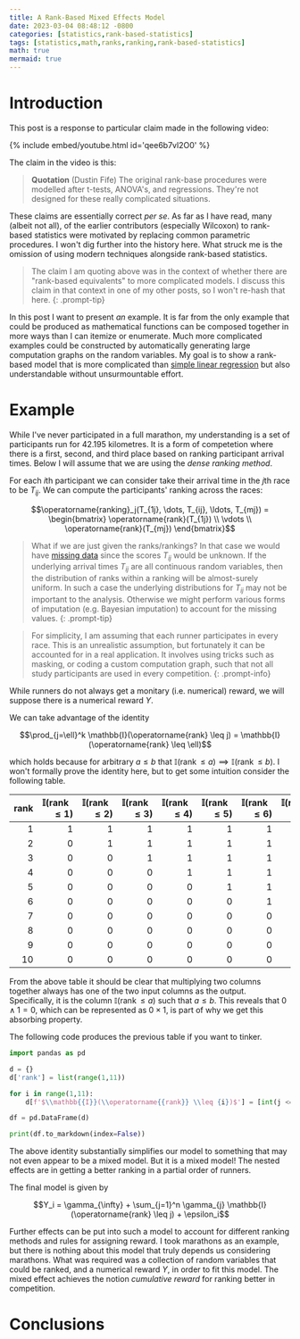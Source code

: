 ```yaml
---
title: A Rank-Based Mixed Effects Model
date: 2023-03-04 08:48:12 -0800
categories: [statistics,rank-based-statistics]
tags: [statistics,math,ranks,ranking,rank-based-statistics]
math: true
mermaid: true
---
```


# Introduction

This post is a response to particular claim made in the following video:

{% include embed/youtube.html id='qee6b7vl2O0' %}

The claim in the video is this:

> **Quotation** (Dustin Fife)
> The original rank-base procedures were modelled after t-tests, ANOVA's, and regressions. They're not designed for these really complicated situations.

These claims are essentially correct *per se*. As far as I have read, many (albeit not all), of the earlier contributors (especially Wilcoxon) to rank-based statistics were motivated by replacing common parametric procedures. I won't dig further into the history here. What struck me is the omission of using modern techniques alongside rank-based statistics.

> The claim I am quoting above was in the context of whether there are "rank-based equivalents" to more complicated models. I discuss this claim in that context in one of my other posts, so I won't re-hash that here.
{: .prompt-tip}

In this post I want to present *an* example. It is far from the only example that could be produced as mathematical functions can be composed together in more ways than I can itemize or enumerate. Much more complicated examples could be constructed by automatically generating large computation graphs on the random variables. My goal is to show a rank-based model that is more complicated than [simple linear regression](https://en.wikipedia.org/wiki/Simple_linear_regression) but also understandable without unsurmountable effort.

# Example

While I've never participated in a full marathon, my understanding is a set of participants run for 42.195 kilometres. It is a form of competetion where there is a first, second, and third place based on ranking participant arrival times. Below I will assume that we are using the *dense ranking method*.

For each $i$th participant we can consider take their arrival time in the $j$th race to be $T_{ij}$. We can compute the participants' ranking across the races:

$$\operatorname{ranking}_j(T_{1j}, \dots,  T_{ij}, \ldots, T_{mj}) = \begin{bmatrix} \operatorname{rank}(T_{1j}) \\ \vdots \\ \operatorname{rank}(T_{mj}) \end{bmatrix}$$


> What if we are just given the ranks/rankings? In that case we would have [missing data](https://en.wikipedia.org/wiki/Missing_data) since the scores $T_{ij}$ would be unknown. If the underlying arrival times $T_{ij}$ are all continuous random variables, then the distribution of ranks within a ranking will be almost-surely uniform. In such a case the underlying distributions for $T_{ij}$ may not be important to the analysis. Otherwise we might perform various forms of imputation (e.g. Bayesian imputation) to account for the missing values.
{: .prompt-tip}

> For simplicity, I am assuming that each runner participates in every race. This is an unrealistic assumption, but fortunately it can be accounted for in a real application. It involves using tricks such as masking, or coding a custom computation graph, such that not all study participants are used in every competition.
{: .prompt-info}


While runners do not always get a monitary (i.e. numerical) reward, we will suppose there is a numerical reward $Y$.

We can take advantage of the identity 

$$\prod_{j=\ell}^k  \mathbb{I}(\operatorname{rank} \leq j) = \mathbb{I}(\operatorname{rank} \leq \ell)$$ 

which holds because for arbitrary $a \leq b$ that $\mathbb{I}(\operatorname{rank} \leq a) \implies \mathbb{I}(\operatorname{rank} \leq b)$. I won't formally prove the identity here, but to get some intuition consider the following table.

|   rank |   $\mathbb{I}(\operatorname{rank} \leq 1)$ |   $\mathbb{I}(\operatorname{rank} \leq 2)$ |   $\mathbb{I}(\operatorname{rank} \leq 3)$ |   $\mathbb{I}(\operatorname{rank} \leq 4)$ |   $\mathbb{I}(\operatorname{rank} \leq 5)$ |   $\mathbb{I}(\operatorname{rank} \leq 6)$ |   $\mathbb{I}(\operatorname{rank} \leq 7)$ |   $\mathbb{I}(\operatorname{rank} \leq 8)$ |   $\mathbb{I}(\operatorname{rank} \leq 9)$ |   $\mathbb{I}(\operatorname{rank} \leq 10)$ |
|-------:|-------------------------------------------:|-------------------------------------------:|-------------------------------------------:|-------------------------------------------:|-------------------------------------------:|-------------------------------------------:|-------------------------------------------:|-------------------------------------------:|-------------------------------------------:|--------------------------------------------:|
|      1 |                                          1 |                                          1 |                                          1 |                                          1 |                                          1 |                                          1 |                                          1 |                                          1 |                                          1 |                                           1 |
|      2 |                                          0 |                                          1 |                                          1 |                                          1 |                                          1 |                                          1 |                                          1 |                                          1 |                                          1 |                                           1 |
|      3 |                                          0 |                                          0 |                                          1 |                                          1 |                                          1 |                                          1 |                                          1 |                                          1 |                                          1 |                                           1 |
|      4 |                                          0 |                                          0 |                                          0 |                                          1 |                                          1 |                                          1 |                                          1 |                                          1 |                                          1 |                                           1 |
|      5 |                                          0 |                                          0 |                                          0 |                                          0 |                                          1 |                                          1 |                                          1 |                                          1 |                                          1 |                                           1 |
|      6 |                                          0 |                                          0 |                                          0 |                                          0 |                                          0 |                                          1 |                                          1 |                                          1 |                                          1 |                                           1 |
|      7 |                                          0 |                                          0 |                                          0 |                                          0 |                                          0 |                                          0 |                                          1 |                                          1 |                                          1 |                                           1 |
|      8 |                                          0 |                                          0 |                                          0 |                                          0 |                                          0 |                                          0 |                                          0 |                                          1 |                                          1 |                                           1 |
|      9 |                                          0 |                                          0 |                                          0 |                                          0 |                                          0 |                                          0 |                                          0 |                                          0 |                                          1 |                                           1 |
|     10 |                                          0 |                                          0 |                                          0 |                                          0 |                                          0 |                                          0 |                                          0 |                                          0 |                                          0 |                                           1 |

From the above table it should be clear that multiplying two columns together always has one of the two input columns as the output. Specifically, it is the column $\mathbb{I}(\operatorname{rank} \leq a)$  such that $a \leq b$. This reveals that $0 \land 1 = 0$, which can be represented as $0 \times 1$, is part of why we get this absorbing property.

The following code produces the previous table if you want to tinker.

```python
import pandas as pd

d = {}
d['rank'] = list(range(1,11))

for i in range(1,11):
    d[f'$\\mathbb{{I}}(\\operatorname{{rank}} \\leq {i})$'] = [int(j <= i) for j in d['rank']]

df = pd.DataFrame(d)

print(df.to_markdown(index=False))
```

The above identity substantially simplifies our model to something that may not even appear to be a mixed model. But it is a mixed model! The nested effects are in getting a better ranking in a partial order of runners.

The final model is given by

$$Y_i = \gamma_{\infty} + \sum_{j=1}^n \gamma_{j} \mathbb{I}(\operatorname{rank} \leq j) + \epsilon_i$$

Further effects can be put into such a model to account for different ranking methods and rules for assigning reward. I took marathons as an example, but there is nothing about this model that truly depends us considering marathons. What was required was a collection of random variables that could be ranked, and a numerical reward $Y$, in order to fit this model. The mixed effect achieves the notion *cumulative reward* for ranking better in competition.

# Conclusions
